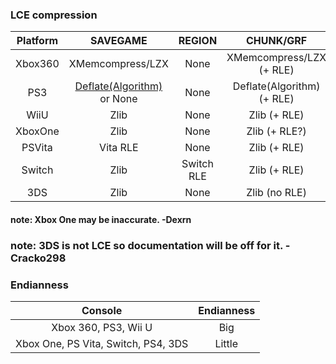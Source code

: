 ### LCE compression
| Platform | SAVEGAME | REGION | CHUNK/GRF |
| :-:|:-:|:-:|:-:|
| Xbox360 | XMemcompress/LZX                                                    | None | XMemcompress/LZX (+ RLE)
| PS3     | [Deflate(Algorithm)](https://en.wikipedia.org/wiki/Deflate) or None | None | Deflate(Algorithm) (+ RLE)
| WiiU    | Zlib                                                                | None | Zlib (+ RLE)
| XboxOne | Zlib                                                                | None | Zlib (+ RLE?) <!-- rle unconfirmed but likely. -->
| PSVita  | Vita RLE                                                            | None | Zlib (+ RLE)
| Switch  | Zlib                                                                | Switch RLE | Zlib (+ RLE)
| 3DS     | Zlib                                                                | None | Zlib (no RLE)

#### note: Xbox One may be inaccurate. -Dexrn
### note: 3DS is not LCE so documentation will be off for it. -Cracko298

### Endianness
| Console | Endianness |
| :-:|:-:|
| Xbox 360, PS3, Wii U                | Big    |
| Xbox One, PS Vita, Switch, PS4, 3DS | Little |
